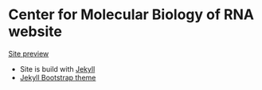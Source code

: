 # Center for Molecular Biology of RNA website

[Site preview](https://luckyluke007.github.io/rna-2/)

- Site is build with [Jekyll](https://luckyluke007.github.io/rna-2/)
- [Jekyll Bootstrap theme](http://volny.github.io/creative-theme-jekyll/)
